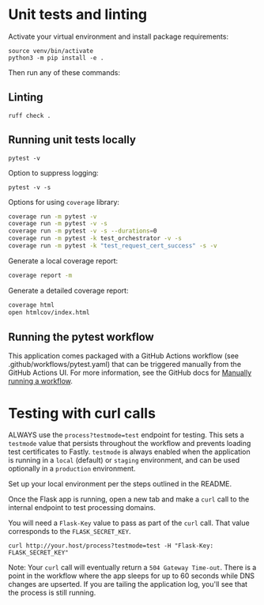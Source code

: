 # Unit tests and linting

Activate your virtual environment and install package requirements:

```
source venv/bin/activate
python3 -m pip install -e .
```

Then run any of these commands:

## Linting

```
ruff check .
```

## Running unit tests locally

```
pytest -v
```

Option to suppress logging:
```
pytest -v -s
```

Options for using `coverage` library:
```bash
coverage run -m pytest -v
coverage run -m pytest -v -s
coverage run -m pytest -v -s --durations=0
coverage run -m pytest -k test_orchestrator -v -s
coverage run -m pytest -k "test_request_cert_success" -s -v
```

Generate a local coverage report:
```bash
coverage report -m
```

Generate a detailed coverage report:
```bash
coverage html
open htmlcov/index.html
```

## Running the pytest workflow

This application comes packaged with a GitHub Actions workflow (see .github/workflows/pytest.yaml) that can be triggered manually from the GitHub Actions UI. For more information, see the GitHub docs for [Manually running a workflow](https://docs.github.com/en/actions/how-tos/manage-workflow-runs/manually-run-a-workflow).

# Testing with curl calls

ALWAYS use the `process?testmode=test` endpoint for testing. This sets a `testmode` value that persists throughout the workflow and prevents loading test certificates to Fastly. `testmode` is always enabled when the application is running in a `local` (default) or `staging` environment, and can be used optionally in a `production` environment.

Set up your local environment per the steps outlined in the README.

Once the Flask app is running, open a new tab and make a `curl` call to the internal endpoint to test processing domains.

You will need a `Flask-Key` value to pass as part of the `curl` call. That value corresponds to the `FLASK_SECRET_KEY`.

```
curl http://your.host/process?testmode=test -H "Flask-Key: FLASK_SECRET_KEY"
```

Note: Your `curl` call will eventually return a `504 Gateway Time-out`. There is a point in the workflow where the app sleeps for up to 60 seconds while DNS changes are upserted. If you are tailing the application log, you'll see that the process is still running.

